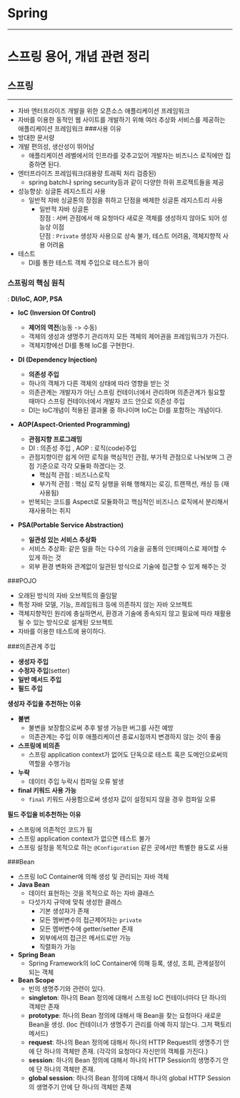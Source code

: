 # Spring   
***
# 스프링 용어, 개념 관련 정리

## 스프링 
***
- 자바 엔터프라이즈 개발을 위한 오픈소스 애플리케이션 프레임워크
- 자바를 이용한 동적인 웹 사이트를 개발하기 위해 
 여러 추상화 서비스를 제공하는 애플리케이션 프레임워크
###사용 이유
- 방대한 문서량
- 개발 편의성, 생산성이 뛰어남
  - 애플리케이션 레벨에서의 인프라를 갖추고있어 개발자는 비즈니스 로직에만 집중하면 된다.
- 엔터프라이즈 프레임워크(대용량 트래픽 처리 검증된)
  - spring batch나 spring security등과 같이 다양한 하위 프로젝트들을 제공
- 성능향상: 싱글톤 레지스트리 사용
  - 일반적 자바 싱글톤의 장점을 취하고 단점을 배제한 싱글톤 레지스트리 사용 
    - 일반적 자바 싱글톤   
    장점 : 서버 관점에서 매 요청마다 새로운 객체를 생성하지 않아도 되어 성능상 이점    
    단점 : ```Private``` 생성자 사용으로 상속 불가, 테스트 어려움, 객체지향적 사용 어려움
- 테스트
  - DI를 통한 테스트 객체 주입으로 테스트가 용이

### 스프링의 핵심 원칙 
  : **DI/IoC, AOP, PSA**

- **IoC (Inversion Of Control)**
  - **제어의 역전**(능동 -> 수동)
  - 객체의 생성과 생명주기 관리까지 모든 객체의 제어권을 프레임워크가 가진다.
  - 객체지향에선 DI를 통해 IoC를 구현한다.


- **DI (Dependency Injection)** 
  - **의존성 주입**
  - 하나의 객체가 다른 객체의 상태에 따라 영향을 받는 것
  - 의존관계는 개발자가 아닌 스프링 컨테이너에서 관리하며 
의존관계가 필요할 때마다 스프링 컨테이너에서 개발자 코드 안으로 의존성 주입
  - DI는 IoC개념이 적용된 결과물 중 하나이며 IoC는 DI를 포함하는 개념이다.


- **AOP(Aspect-Oriented Programming)**
  - **관점지향 프로그래밍** 
  - DI : 의존성 주입 , AOP : 로직(code)주입 
  - 관점지향이란 쉽게 어떤 로직을 핵심적인 관점, 부가적 관점으로 나눠보며 
그 관점 기준으로 각각 모듈화 하겠다는 것.
    - 핵심적 관점 : 비즈니스로직
    - 부가적 관점 : 핵심 로직 실행을 위해 행해지는 로깅, 트랜잭션, 캐싱 등 (재사용됨)
  - 반복되는 코드를 Aspect로 모듈화하고 핵심적인 비즈니스 로직에서 분리해서 재사용하는 취지


- **PSA(Portable Service Abstraction)**
  - **일관성 있는 서비스 추상화**
  - 서비스 추상화: 같은 일을 하는 다수의 기술을 공통의 인터페이스로 제어할 수 있게 하는 것 
  - 외부 환경 변화와 관계없이 일관된 방식으로 기술에 접근할 수 있게 해주는 것

###POJO
- 오래된 방식의 자바 오브젝트의 줄임말
- 특정 자바 모델, 기능, 프레임워크 등에 의존하지 않는 자바 오브젝트 
- 객체지향적인 원리에 충실하면서, 환경과 기술에 종속되지 않고 필요에 따라 재활용될 수 있는 방식으로 설계된 오브젝트
- 자바를 이용한 테스트에 용이하다.

###의존관계 주입
- **생성자 주입**
- **수정자 주입**(setter)
- **일반 메서드 주입** 
- **필드 주입**

**생성자 주입을 추천하는 이유**
- **불변**
  - 불변을 보장함으로써 추후 발생 가능한 버그를 사전 예방
  - 의존관계는 주입 이후 애플리케이션 종료시점까지 변경하지 않는 것이 좋음
- **스프링에 비의존**
  - 스프링 application context가 없어도 단독으로 테스트 혹은 도메인으로써의 역할을 수행가능
- **누락**
  - 데이터 주입 누락시 컴파일 오류 발생
- **final 키워드 사용 가능**
  - ```final``` 키워드 사용함으로써 생성자 값이 설정되지 않을 경우 컴파일 오류
  
**필드 주입을 비추천하는 이유**    

- 스프링에 의존적인 코드가 됨 
- 스프링 application context가 없으면 테스트 불가
- 스프링 설정을 목적으로 하는 ```@Configuration``` 같은 곳에서만 특별한 용도로 사용

###Bean
- 스프링 IoC Container에 의해 생성 및 관리되는 자바 객체
- **Java Bean**
  - 데이터 표현하는 것을 목적으로 하는 자바 클래스
  - 다섯가지 규약에 맞춰 생성한 클래스
    - 기본 생성자가 존재
    - 모든 멤버변수의 접근제어자는 ```private```
    - 모든 멤버변수에 getter/setter 존재
    - 외부에서의 접근은 메서드로만 가능
    - 직렬화가 가능
- **Spring Bean**
  - Spring Framework의 IoC Container에 의해 등록, 생성, 조회, 관계설정이 되는 객체
- **Bean Scope**
  - 빈의 생명주기와 관련이 있다.
  - **singleton**: 하나의 Bean 정의에 대해서 스프링 IoC 컨테이너마다 단 하나의 객체만 존재
  - **prototype**: 하나의 Bean 정의에 대해서 매 Bean을 찾는 요청마다 새로운 Bean을 생성. (Ioc 컨테이너가 생명주기 관리를 아예 하지 않는다. 그저 팩토리 메서드)
  - **request**: 하나의 Bean 정의에 대해서 하나의 HTTP Request의 생명주기 안에 단 하나의 객체만 존재. (각각의 요청마다 자신만의 객체를 가진다.)
  - **session**: 하나의 Bean 정의에 대해서 하나의 HTTP Session의 생명주기 안에 단 하나의 객체만 존재.
  - **global session**: 하나의 Bean 정의에 대해서 하나의 global HTTP Session의 생명주기 안에 단 하나의 객체만 존재































